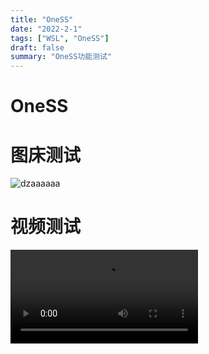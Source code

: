 ```yaml
---
title: "OneSS"
date: "2022-2-1"
tags: ["WSL", "OneSS"]
draft: false
summary: "OneSS功能测试"
---
```


# OneSS

# 图床测试

![dzaaaaaa](https://oness.dzaaaaaa.com/api/download?user=share@dzaaaaaa.com&id=013EY5Y6AVMSB3PQOMVZF3CJPIJFIEVPRX)

# 视频测试

<video src="https://oness.dzaaaaaa.com/api/download?user=share@dzaaaaaa.com&id=013EY5Y6ACPBMG7LJVMVD3OTWRH45P3HBF" controls="controls"/>


